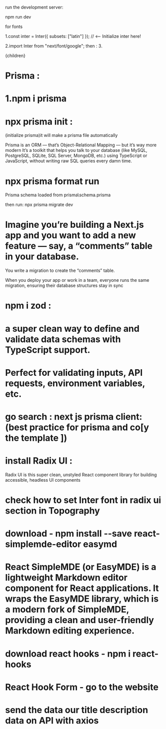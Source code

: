 

 run the development server:


npm run dev

<!--  First add Inter which is google fonts to the layout.tsx --> for fonts 


1.const inter = Inter({ subsets: ["latin"] });  // <-- Initialize inter here!

2.import Inter  from "next/font/google";
then :
3.<html lang="en">
      <body className={inter.className}>
        <Navbar />
        <main>{children}</main>
      </body>

# Prisma :

# 1.npm i prisma
# npx prisma init :
(initialize prisma)it will make a prisma file automatically 

Prisma is an ORM — that’s Object-Relational Mapping — but it’s way more modern 
It’s a toolkit that helps you talk to your database (like MySQL, PostgreSQL, SQLite, SQL Server, MongoDB, etc.) using TypeScript or JavaScript, without writing raw SQL queries every damn time.



# npx prisma format run
Prisma schema loaded from prisma\schema.prisma  

then run:
npx prisma migrate dev

<!-- Think migration as a time-traveling blueprint for your database. -->

# Imagine you’re building a Next.js app and you want to add a new feature — say, a “comments” table in your database.
You write a migration to create the “comments” table.

When you deploy your app or work in a team, everyone runs the same migration, ensuring their database structures stay in sync


# npm i zod :

#  a super clean way to define and validate data schemas with TypeScript support.
# Perfect for validating inputs, API requests, environment variables, etc.


#  go search : next js prisma client: (best practice for prisma and co[y the template ]) 


# install Radix UI :
Radix UI is this super clean, unstyled React component library for building accessible, headless UI components

# check how to set Inter font in radix ui section  in Topography

# download - npm install --save react-simplemde-editor easymd

# React SimpleMDE (or EasyMDE) is a lightweight Markdown editor component for React applications. It wraps the EasyMDE library, which is a modern fork of SimpleMDE, providing a clean and user-friendly Markdown editing experience.


# download react hooks - npm i react-hooks

# React Hook Form - go to the website


# send the data our title description data on API with axios 
